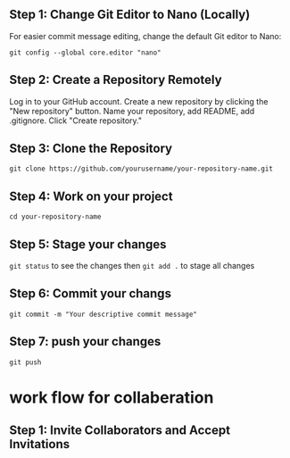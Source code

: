 ## Step 1: Change Git Editor to Nano (Locally)

For easier commit message editing, change the default Git editor to Nano:

`git config --global core.editor "nano"`

## Step 2: Create a Repository Remotely
Log in to your GitHub account.
Create a new repository by clicking the "New repository" button.
Name your repository, add README, add .gitignore.
Click "Create repository."

## Step 3: Clone the Repository
`git clone https://github.com/yourusername/your-repository-name.git`

## Step 4: Work on your project
`cd your-repository-name`

## Step 5: Stage your changes
`git status` to see the changes
then `git add .` to stage all changes

## Step 6: Commit your changs
`git commit -m "Your descriptive commit message"`

## Step 7: push your changes
`git push`

# work flow for collaberation 

## Step 1: Invite Collaborators and Accept Invitations
